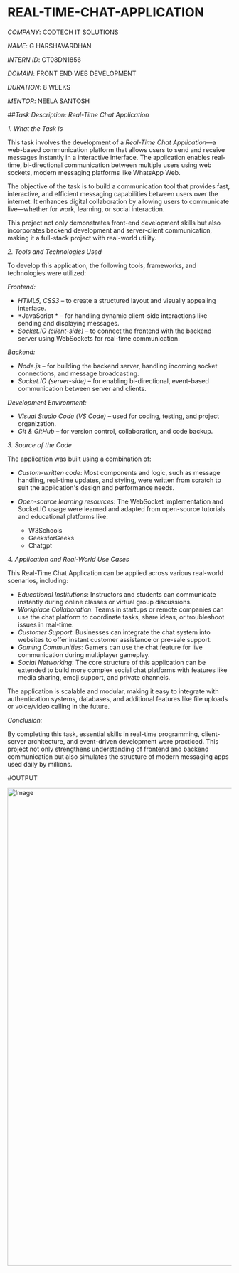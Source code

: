 # REAL-TIME-CHAT-APPLICATION

*COMPANY*: CODTECH IT SOLUTIONS

*NAME*: G HARSHAVARDHAN

*INTERN ID*: CT08DN1856

*DOMAIN*: FRONT END WEB DEVELOPMENT

*DURATION*: 8 WEEKS

*MENTOR*: NEELA SANTOSH

##*Task Description: Real-Time Chat Application*

*1. What the Task Is*

This task involves the development of a *Real-Time Chat Application*—a web-based communication platform that allows users to send and receive messages instantly in a interactive interface. The application enables real-time, bi-directional communication between multiple users using web sockets, modern messaging platforms like WhatsApp Web.

The objective of the task is to build a communication tool that provides fast, interactive, and efficient messaging capabilities between users over the internet. It enhances digital collaboration by allowing users to communicate live—whether for work, learning, or social interaction.

This project not only demonstrates front-end development skills but also incorporates backend development and server-client communication, making it a full-stack project with real-world utility.

*2. Tools and Technologies Used*

To develop this application, the following tools, frameworks, and technologies were utilized:

*Frontend:*

* *HTML5, CSS3* – to create a structured layout and visually appealing interface.
* *JavaScript * – for handling dynamic client-side interactions like sending and displaying messages.
* *Socket.IO (client-side)* – to connect the frontend with the backend server using WebSockets for real-time communication.

*Backend:*

* *Node.js* – for building the backend server, handling incoming socket connections, and message broadcasting.
* *Socket.IO (server-side)* – for enabling bi-directional, event-based communication between server and clients.

*Development Environment:*

* *Visual Studio Code (VS Code)* – used for coding, testing, and project organization.
* *Git & GitHub* – for version control, collaboration, and code backup.

*3. Source of the Code*

The application was built using a combination of:

* *Custom-written code*: Most components and logic, such as message handling, real-time updates, and styling, were written from scratch to suit the application's design and performance needs.
* *Open-source learning resources*: The WebSocket implementation and Socket.IO usage were learned and adapted from open-source tutorials and educational platforms like:

  * W3Schools
  * GeeksforGeeks
  * Chatgpt 

*4. Application and Real-World Use Cases*

This Real-Time Chat Application can be applied across various real-world scenarios, including:

* *Educational Institutions*: Instructors and students can communicate instantly during online classes or virtual group discussions.
* *Workplace Collaboration*: Teams in startups or remote companies can use the chat platform to coordinate tasks, share ideas, or troubleshoot issues in real-time.
* *Customer Support*: Businesses can integrate the chat system into websites to offer instant customer assistance or pre-sale support.
* *Gaming Communities*: Gamers can use the chat feature for live communication during multiplayer gameplay.
* *Social Networking*: The core structure of this application can be extended to build more complex social chat platforms with features like media sharing, emoji support, and private channels.

The application is scalable and modular, making it easy to integrate with authentication systems, databases, and additional features like file uploads or voice/video calling in the future.

*Conclusion:*

By completing this task, essential skills in real-time programming, client-server architecture, and event-driven development were practiced. This project not only strengthens understanding of frontend and backend communication but also simulates the structure of modern messaging apps used daily by millions.

#OUTPUT

<img width="1899" height="1075" alt="Image" src="https://github.com/user-attachments/assets/c4073bb2-eda7-4948-9a06-ab0878da551f" />
